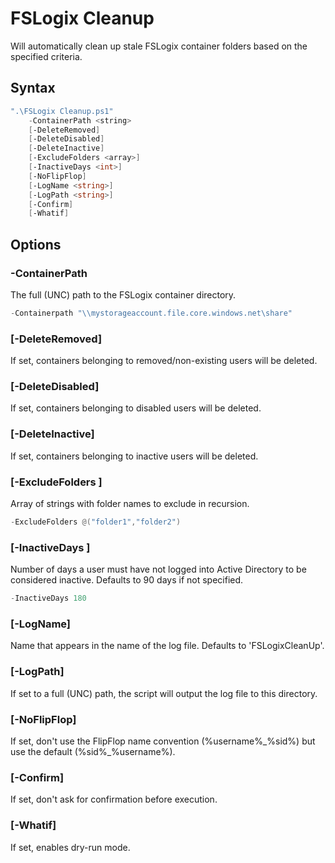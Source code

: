 # FSLogix Cleanup

Will automatically clean up stale FSLogix container folders based on the specified criteria.

## Syntax

```powershell
".\FSLogix Cleanup.ps1" 
    -ContainerPath <string>
    [-DeleteRemoved]
    [-DeleteDisabled]
    [-DeleteInactive]
    [-ExcludeFolders <array>]
    [-InactiveDays <int>]
    [-NoFlipFlop]
    [-LogName <string>]
    [-LogPath <string>]
    [-Confirm]
    [-Whatif]
```

## Options

### -ContainerPath <string>

The full (UNC) path to the FSLogix container directory.

```powershell
-Containerpath "\\mystorageaccount.file.core.windows.net\share"
```

### [-DeleteRemoved]

If set, containers belonging to removed/non-existing users will be deleted.

### [-DeleteDisabled]

If set, containers belonging to disabled users will be deleted.

### [-DeleteInactive]

If set, containers belonging to inactive users will be deleted.

### [-ExcludeFolders <array>]

Array of strings with folder names to exclude in recursion.

```powershell
-ExcludeFolders @("folder1","folder2")
```

### [-InactiveDays <int>]

Number of days a user must have not logged into Active Directory to be considered inactive. Defaults to 90 days if not specified.

```powershell
-InactiveDays 180
```

### [-LogName]

Name that appears in the name of the log file. Defaults to 'FSLogixCleanUp'.

### [-LogPath]

If set to a full (UNC) path, the script will output the log file to this directory.

### [-NoFlipFlop]

If set, don't use the FlipFlop name convention (%username%\_%sid%) but use the default (%sid%\_%username%).

### [-Confirm]

If set, don't ask for confirmation before execution.

### [-Whatif]

If set, enables dry-run mode.
